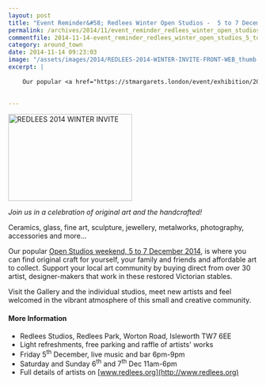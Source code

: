 ```yaml
---
layout: post
title: "Event Reminder&#58; Redlees Winter Open Studios -  5 to 7 December 2014"
permalink: /archives/2014/11/event_reminder_redlees_winter_open_studios_5_to_7.html
commentfile: 2014-11-14-event_reminder_redlees_winter_open_studios_5_to_7
category: around_town
date: 2014-11-14 09:23:03
image: "/assets/images/2014/REDLEES-2014-WINTER-INVITE-FRONT-WEB_thumb.jpg"
excerpt: |
    
    Our popular <a href="https://stmargarets.london/event/exhibition/200705144753,">Open Studios weekend, 5 to 7 December 2014</a>  is where you can find original craft for yourself, your family and friends and affordable art to collect. Support your local art community by buying direct from over 30 artist, designer-makers that work in these restored Victorian stables.
    

---
```


<a href="/assets/images/2014/REDLEES-2014-WINTER-INVITE-FRONT-WEB.jpg" title="See larger version of - REDLEES 2014 WINTER INVITE"><img src="/assets/images/2014/REDLEES-2014-WINTER-INVITE-FRONT-WEB_thumb.jpg" width="250" height="176" alt="REDLEES 2014 WINTER INVITE" class="photo right" /></a>

*Join us in a celebration of original art and the handcrafted!*

Ceramics, glass, fine art, sculpture, jewellery, metalworks, photography, accessories and more...

Our popular [Open Studios weekend, 5 to 7 December 2014](/event/exhibition/200705144753), is where you can find original craft for yourself, your family and friends and affordable art to collect. Support your local art community by buying direct from over 30 artist, designer-makers that work in these restored Victorian stables.

Visit the Gallery and the individual studios, meet new artists and feel welcomed in the vibrant atmosphere of this small and creative community.

#### More Information

-   Redlees Studios, Redlees Park, Worton Road, Isleworth TW7 6EE
-   Light refreshments, free parking and raffle of artists' works
-   Friday 5<sup>th</sup> December, live music and bar 6pm-9pm
-   Saturday and Sunday 6<sup>th</sup> and 7<sup>th</sup> Dec 11am-6pm
-   Full details of artists on [www.redlees.org](http://www.redlees.org)
